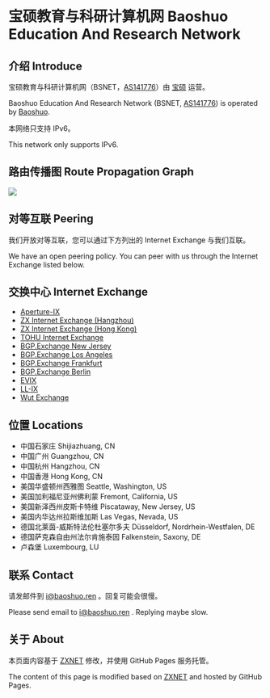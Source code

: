 # 宝硕教育与科研计算机网 Baoshuo Education And Research Network

## 介绍 Introduce

宝硕教育与科研计算机网（BSNET，[AS141776](https://bgp.he.net/AS141776)）由 [宝硕](https://baoshuo.ren) 运营。

Baoshuo Education And Research Network (BSNET, [AS141776](https://bgp.he.net/AS141776)) is operated by [Baoshuo](https://baoshuo.ren).

本网络只支持 IPv6。

This network only supports IPv6.

## 路由传播图 Route Propagation Graph

![](https://bgp.he.net/graphs/as141776-ipv6.svg)

## 对等互联 Peering

我们开放对等互联，您可以通过下方列出的 Internet Exchange 与我们互联。

We have an open peering policy. You can peer with us through the Internet Exchange listed below.

## 交换中心 Internet Exchange

+ [Aperture-IX](https://www.peeringdb.com/ix/3471)
+ [ZX Internet Exchange (Hangzhou)](https://www.peeringdb.com/ix/3166)
+ [ZX Internet Exchange (Hong Kong)](https://www.peeringdb.com/ix/3246)
+ [TOHU Internet Exchange](https://www.peeringdb.com/ix/3175)
+ [BGP.Exchange New Jersey](https://www.peeringdb.com/ix/3478)
+ [BGP.Exchange Los Angeles](https://www.peeringdb.com/ix/3478)
+ [BGP.Exchange Frankfurt](https://www.peeringdb.com/ix/3478)
+ [BGP.Exchange Berlin](https://www.peeringdb.com/ix/3478)
+ [EVIX](https://www.peeringdb.com/ix/2274)
+ [LL-IX](https://www.peeringdb.com/ix/2343)
+ [Wut Exchange](https://www.peeringdb.com/ix/3543)

## 位置 Locations

+ 中国石家庄 Shijiazhuang, CN
+ 中国广州 Guangzhou, CN
+ 中国杭州 Hangzhou, CN
+ 中国香港 Hong Kong, CN
+ 美国华盛顿州西雅图 Seattle, Washington, US
+ 美国加利福尼亚州佛利蒙 Fremont, California, US
+ 美国新泽西州皮斯卡特维 Piscataway, New Jersey, US
+ 美国内华达州拉斯维加斯 Las Vegas, Nevada, US
+ 德国北莱茵-威斯特法伦杜塞尔多夫 Düsseldorf, Nordrhein-Westfalen, DE
+ 德国萨克森自由州法尔肯施泰因 Falkenstein, Saxony, DE
+ 卢森堡 Luxembourg, LU

## 联系 Contact

请发邮件到 [i@baoshuo.ren](mailto:i@baoshuo.ren) 。回复可能会很慢。

Please send email to [i@baoshuo.ren](mailto:i@baoshuo.ren) . Replying maybe slow.

## 关于 About

本页面内容基于 [ZXNET](https://net.zxinc.org) 修改，并使用 GitHub Pages 服务托管。

The content of this page is modified based on [ZXNET](https://net.zxinc.org) and hosted by GitHub Pages.
